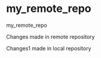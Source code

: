 # my_remote_repo
my_remote_repo

Changes made in remote repository

Changes1 made in local repository